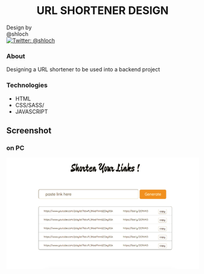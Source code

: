 <h1 align="center">URL SHORTENER DESIGN</h1>
<p>
            Design by <br />
            @shloch <br />
            <a href="https://twitter.com/shloch" target="_blank">
                <img alt="Twitter: @shloch" src="https://img.shields.io/twitter/follow/shloch.svg?style=social" />
            </a> 
</p>

### About

Designing a URL shortener to be used into a backend project


### Technologies

- HTML
- CSS/SASS/
- JAVASCRIPT


## Screenshot

### on PC 
![alt text](https://github.com/shloch/URL_SHORTENER_DESIGN/blob/dev/assets/images/screenshot.png)
